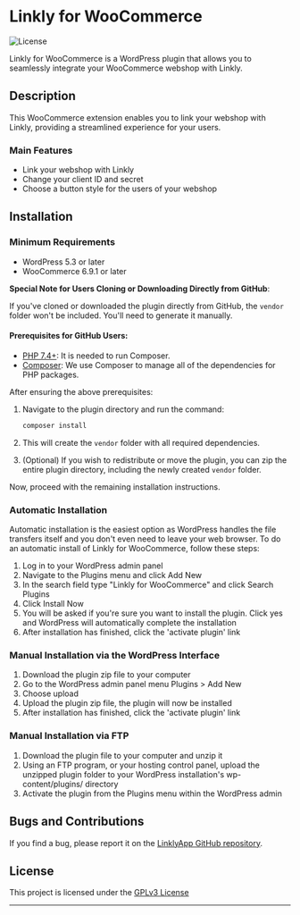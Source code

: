 # Linkly for WooCommerce

![License](https://img.shields.io/badge/License-GPLv3-blue.svg)

Linkly for WooCommerce is a WordPress plugin that allows you to seamlessly integrate your WooCommerce webshop with Linkly.

## Description

This WooCommerce extension enables you to link your webshop with Linkly, providing a streamlined experience for your users.

### Main Features

- Link your webshop with Linkly
- Change your client ID and secret
- Choose a button style for the users of your webshop

## Installation

### Minimum Requirements
- WordPress 5.3 or later
- WooCommerce 6.9.1 or later

**Special Note for Users Cloning or Downloading Directly from GitHub**:

If you've cloned or downloaded the plugin directly from GitHub, the `vendor` folder won't be included. You'll need to generate it manually.

#### Prerequisites for GitHub Users:

-   [PHP 7.4+](https://www.php.net/manual/en/install.php): It is needed to run Composer.
-   [Composer](https://getcomposer.org/doc/00-intro.md): We use Composer to manage all of the dependencies for PHP packages.

After ensuring the above prerequisites:

1. Navigate to the plugin directory and run the command:

    ```bash
    composer install
    ```

2. This will create the `vendor` folder with all required dependencies.
3. (Optional) If you wish to redistribute or move the plugin, you can zip the entire plugin directory, including the newly created `vendor` folder.

Now, proceed with the remaining installation instructions.

### Automatic Installation

Automatic installation is the easiest option as WordPress handles the file transfers itself and you don't even need to leave your web browser. To do an automatic install of Linkly for WooCommerce, follow these steps:

1. Log in to your WordPress admin panel
2. Navigate to the Plugins menu and click Add New
3. In the search field type "Linkly for WooCommerce" and click Search Plugins
4. Click Install Now
5. You will be asked if you're sure you want to install the plugin. Click yes and WordPress will automatically complete the installation
6. After installation has finished, click the 'activate plugin' link

### Manual Installation via the WordPress Interface

1. Download the plugin zip file to your computer
2. Go to the WordPress admin panel menu Plugins > Add New
3. Choose upload
4. Upload the plugin zip file, the plugin will now be installed
5. After installation has finished, click the 'activate plugin' link

### Manual Installation via FTP

1. Download the plugin file to your computer and unzip it
2. Using an FTP program, or your hosting control panel, upload the unzipped plugin folder to your WordPress installation's wp-content/plugins/ directory
3. Activate the plugin from the Plugins menu within the WordPress admin

## Bugs and Contributions

If you find a bug, please report it on the [LinklyApp GitHub repository](https://github.com/LinklyApp/LinklyForWooCommerce/issues?utm_medium=referral&utm_source=wordpress.org&utm_campaign=wp_org_repo_listing).

## License

This project is licensed under the [GPLv3 License](https://www.gnu.org/licenses/gpl-3.0.txt)

---